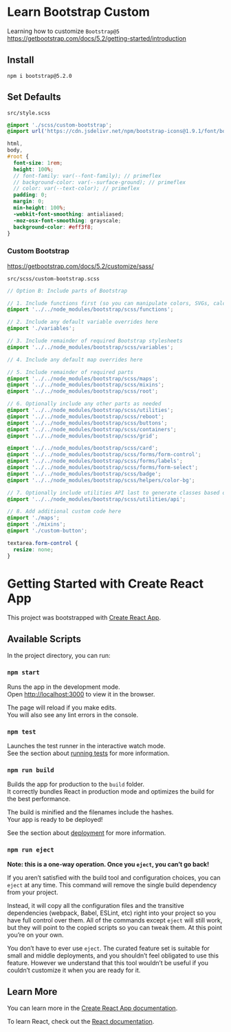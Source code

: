 # Learn Bootstrap Custom

Learning how to customize `Bootstrap@5` https://getbootstrap.com/docs/5.2/getting-started/introduction

## Install

```
npm i bootstrap@5.2.0
```

## Set Defaults

`src/style.scss`

```scss
@import './scss/custom-bootstrap';
@import url('https://cdn.jsdelivr.net/npm/bootstrap-icons@1.9.1/font/bootstrap-icons.css');

html,
body,
#root {
  font-size: 1rem;
  height: 100%;
  // font-family: var(--font-family); // primeflex
  // background-color: var(--surface-ground); // primeflex
  // color: var(--text-color); // primeflex
  padding: 0;
  margin: 0;
  min-height: 100%;
  -webkit-font-smoothing: antialiased;
  -moz-osx-font-smoothing: grayscale;
  background-color: #eff3f8;
}
```

### Custom Bootstrap

https://getbootstrap.com/docs/5.2/customize/sass/

`src/scss/custom-bootstrap.scss`

```scss
// Option B: Include parts of Bootstrap

// 1. Include functions first (so you can manipulate colors, SVGs, calc, etc)
@import '../../node_modules/bootstrap/scss/functions';

// 2. Include any default variable overrides here
@import './variables';

// 3. Include remainder of required Bootstrap stylesheets
@import '../../node_modules/bootstrap/scss/variables';

// 4. Include any default map overrides here

// 5. Include remainder of required parts
@import '../../node_modules/bootstrap/scss/maps';
@import '../../node_modules/bootstrap/scss/mixins';
@import '../../node_modules/bootstrap/scss/root';

// 6. Optionally include any other parts as needed
@import '../../node_modules/bootstrap/scss/utilities';
@import '../../node_modules/bootstrap/scss/reboot';
@import '../../node_modules/bootstrap/scss/buttons';
@import '../../node_modules/bootstrap/scss/containers';
@import '../../node_modules/bootstrap/scss/grid';

@import '../../node_modules/bootstrap/scss/card';
@import '../../node_modules/bootstrap/scss/forms/form-control';
@import '../../node_modules/bootstrap/scss/forms/labels';
@import '../../node_modules/bootstrap/scss/forms/form-select';
@import '../../node_modules/bootstrap/scss/badge';
@import '../../node_modules/bootstrap/scss/helpers/color-bg';

// 7. Optionally include utilities API last to generate classes based on the Sass map in `_utilities.scss`
@import '../../node_modules/bootstrap/scss/utilities/api';

// 8. Add additional custom code here
@import './maps';
@import './mixins';
@import './custom-button';

textarea.form-control {
  resize: none;
}
```

# Getting Started with Create React App

This project was bootstrapped with [Create React App](https://github.com/facebook/create-react-app).

## Available Scripts

In the project directory, you can run:

### `npm start`

Runs the app in the development mode.\
Open [http://localhost:3000](http://localhost:3000) to view it in the browser.

The page will reload if you make edits.\
You will also see any lint errors in the console.

### `npm test`

Launches the test runner in the interactive watch mode.\
See the section about [running tests](https://facebook.github.io/create-react-app/docs/running-tests) for more information.

### `npm run build`

Builds the app for production to the `build` folder.\
It correctly bundles React in production mode and optimizes the build for the best performance.

The build is minified and the filenames include the hashes.\
Your app is ready to be deployed!

See the section about [deployment](https://facebook.github.io/create-react-app/docs/deployment) for more information.

### `npm run eject`

**Note: this is a one-way operation. Once you `eject`, you can’t go back!**

If you aren’t satisfied with the build tool and configuration choices, you can `eject` at any time. This command will remove the single build dependency from your project.

Instead, it will copy all the configuration files and the transitive dependencies (webpack, Babel, ESLint, etc) right into your project so you have full control over them. All of the commands except `eject` will still work, but they will point to the copied scripts so you can tweak them. At this point you’re on your own.

You don’t have to ever use `eject`. The curated feature set is suitable for small and middle deployments, and you shouldn’t feel obligated to use this feature. However we understand that this tool wouldn’t be useful if you couldn’t customize it when you are ready for it.

## Learn More

You can learn more in the [Create React App documentation](https://facebook.github.io/create-react-app/docs/getting-started).

To learn React, check out the [React documentation](https://reactjs.org/).
